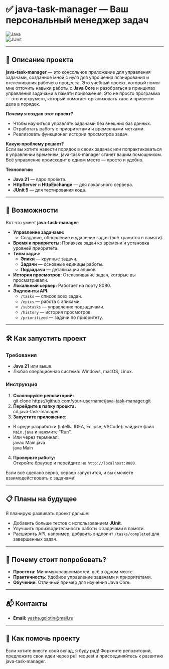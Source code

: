 # ✅ java-task-manager — Ваш персональный менеджер задач

![Java](https://img.shields.io/badge/Java-21-orange)  
![JUnit](https://img.shields.io/badge/JUnit-5-orange)

---

## 📝 Описание проекта

**java-task-manager** — это консольное приложение для управления задачами, созданное мной с нуля для упрощения планирования и отслеживания рабочего процесса. Это учебный проект, который помог мне отточить навыки работы с **Java Core** и разобраться в принципах управления задачами в памяти приложения. Это не просто программа — это инструмент, который помогает организовать хаос и привести дела в порядок.

**Почему я создал этот проект?**
- Чтобы научиться управлять задачами без внешних баз данных.
- Отработать работу с приоритетами и временными метками.
- Реализовать функционал истории просмотров задач.

**Какую проблему решает?**  
Если вы хотите навести порядок в своих задачах или попрактиковаться в управлении временем, java-task-manager станет вашим помощником. Всё управление происходит в одном месте — просто и удобно.

**Технологии:**
- **Java 21** — ядро проекта.
- **HttpServer** и **HttpExchange** — для локального сервера.
- **JUnit 5** — для тестирования кода.

---

## 🚀 Возможности

Вот что умеет **java-task-manager**:
- **Управление задачами:**
  - Создание, обновление и удаление задач (всё хранится в памяти).
- **Время и приоритеты:** Привязка задач ко времени и установка уровней приоритета.
- **Типы задач:**
  - **Эпики** — крупные задачи.
  - **Задачи** — основные единицы работы.
  - **Подзадачи** — детализация эпиков.
- **История просмотров:** Отслеживание задач, которые вы просматривали.
- **Локальный сервер:** Работает на порту 8080.
- **Эндпоинты API:**
  - `/tasks` — список всех задач.
  - `/epics` — работа с эпиками.
  - `/subtasks` — управление подзадачами.
  - `/history` — история просмотров.
  - `/prioritized` — задачи по приоритету.

---

## 🛠️ Как запустить проект

### Требования
- **Java 21** или выше.
- Любая операционная система: Windows, macOS, Linux.

### Инструкция
1. **Склонируйте репозиторий:**  
   git clone https://github.com/your-username/java-task-manager.git
2. **Перейдите в папку проекта:**  
   cd java-task-manager
3. **Запустите приложение:**
  - В среде разработки (IntelliJ IDEA, Eclipse, VSCode): найдите файл `Main.java` и нажмите "Run".
  - Или через терминал:  
    javac Main.java  
    java Main
4. **Проверьте работу:**  
   Откройте браузер и перейдите на `http://localhost:8080`.

Если всё сделано верно, сервер запустится, и вы сможете взаимодействовать с задачами!

---

## 📋 Планы на будущее

Я планирую развивать проект дальше:
- Добавить больше тестов с использованием **JUnit**.
- Улучшить производительность работы с задачами в памяти.
- Расширить API, например, добавить эндпоинт `/tasks/completed` для завершенных задач.

---

## 🌟 Почему стоит попробовать?

- **Простота:** Минимум зависимостей, всё в одном месте.
- **Практичность:** Удобное управление задачами и приоритетами.
- **Обучение:** Отличный пример для изучения Java Core.

---

## 📬 Контакты

- **Email:** [yasha.golotin@mail.ru](mailto:yasha.golotin.mail.ru)

---

## 🤝 Как помочь проекту

Если хотите внести свой вклад, я буду рад! Форкните репозиторий, предложите свои идеи через pull request и присоединяйтесь к развитию java-task-manager.